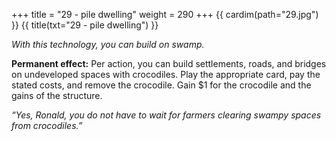 +++
title = "29 - pile dwelling"
weight = 290
+++
{{ cardim(path="29.jpg") }}
{{ title(txt="29 - pile dwelling") }}

*With this technology, you can build on swamp.*

**Permanent effect:** Per action, you can build settlements, roads, and bridges on undeveloped spaces with crocodiles. Play the appropriate card, pay the stated costs, and remove the crocodile. Gain $1 for the crocodile and the gains of the structure.

*“Yes, Ronald, you do not have to wait for farmers clearing swampy spaces from crocodiles.”*
